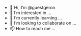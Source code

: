 - 👋 Hi, I’m @guestgeron
- 👀 I’m interested in ...
- 🌱 I’m currently learning ...
- 💞️ I’m looking to collaborate on ...
- 📫 How to reach me ...

<!---
guestgeron/guestgeron is a ✨ special ✨ repository because its `README.md` (this file) appears on your GitHub profile.
You can click the Preview link to take a look at your changes.
--->
